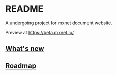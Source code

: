 # README

A undergoing project for mxnet document website.

Preview at https://beta.mxnet.io/

## [What's new](https://github.com/mli/new-docs/wiki/What's-new)

## [Roadmap](https://github.com/mli/new-docs/projects/1)
